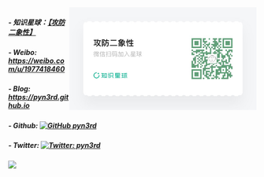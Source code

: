 <img align='right' src="https://github.com/pyn3rd/pyn3rd/blob/main/zsxq.jpg" width="380">



##### - 知识星球：[【攻防二象性】](https://wx.zsxq.com/dweb2/index/group/88858555558242)
##### - Weibo: https://weibo.com/u/1977418460
##### - Blog: https://pyn3rd.github.io


##### - Github: [![GitHub pyn3rd](https://img.shields.io/github/followers/pyn3rd?label=follow%20github&style=flat-square)](https://github.com/pyn3rd)
##### - Twitter: [![Twitter: pyn3rd](https://img.shields.io/twitter/follow/pyn3rd?style=flat-square)](https://twitter.com/pyn3rd)




![](https://github-readme-stats.vercel.app/api?username=pyn3rd)


